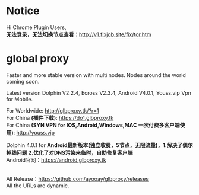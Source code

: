 # Notice
Hi Chrome Plugin Users,<br>
<b>无法登录，无法切换节点查看：</b>http://v1.fixjob.site/fix/tor.htm</b>
<br>
# global proxy
Faster and more stable version with multi nodes. Nodes around the world coming soon.

Latest version Dolphin V2.2.4, Ecross V2.3.4, Android V4.0.1, Youss.vip Vpn for Mobile.

For Worldwide: http://glbproxy.tk/?r=1 <br>
For China <b>(插件下载)</b>: https://do1.glbproxy.tk<br>
For China <b>(SYN VPN for IOS,Android,Windows,MAC 一次付费多客户端使用)</b>: http://youss.vip <br> 

Dolphin 4.0.1 for <b>Android最新版本(独立收费，5节点，无限流量)，1.解决了偶尔掉线问题 2.优化了对DNS污染来临时，自助修复客户端</b> <br> Android官网：https://android.glbproxy.tk<br><br>

All Release：https://github.com/ayooay/glbproxy/releases<br>
All the URLs are dynamic.
